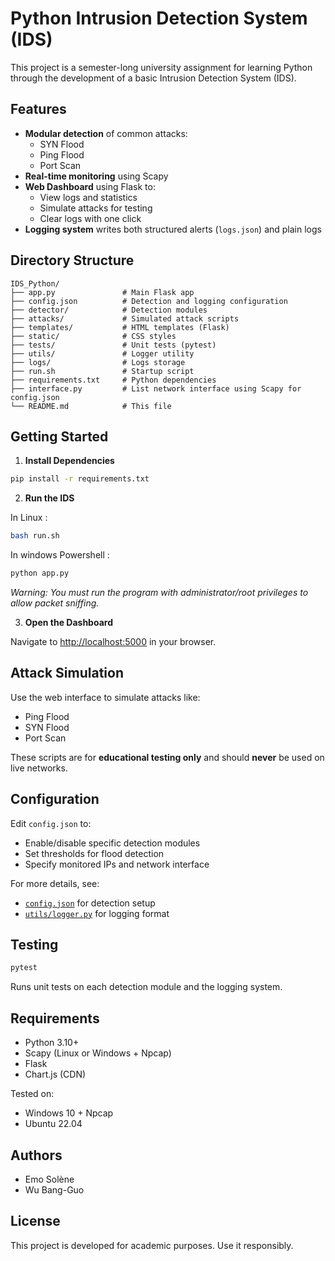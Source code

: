 # Python Intrusion Detection System (IDS)

This project is a semester-long university assignment for learning Python through the development of a basic Intrusion Detection System (IDS).

## Features

- **Modular detection** of common attacks:
  - SYN Flood
  - Ping Flood
  - Port Scan
- **Real-time monitoring** using Scapy
- **Web Dashboard** using Flask to:
  - View logs and statistics
  - Simulate attacks for testing
  - Clear logs with one click
- **Logging system** writes both structured alerts (`logs.json`) and plain logs

## Directory Structure

```
IDS_Python/
├── app.py               # Main Flask app
├── config.json          # Detection and logging configuration
├── detector/            # Detection modules
├── attacks/             # Simulated attack scripts
├── templates/           # HTML templates (Flask)
├── static/              # CSS styles
├── tests/               # Unit tests (pytest)
├── utils/               # Logger utility
├── logs/                # Logs storage
├── run.sh               # Startup script
├── requirements.txt     # Python dependencies
├── interface.py         # List network interface using Scapy for config.json
└── README.md            # This file
```

## Getting Started

1. **Install Dependencies**

```bash
pip install -r requirements.txt
```

2. **Run the IDS**

In Linux :
```bash
bash run.sh
```

In windows Powershell :
```bash
python app.py
```

*Warning: You must run the program with administrator/root privileges to allow packet sniffing.*

3. **Open the Dashboard**

Navigate to [http://localhost:5000](http://localhost:5000) in your browser.

## Attack Simulation

Use the web interface to simulate attacks like:

- Ping Flood
- SYN Flood
- Port Scan

These scripts are for **educational testing only** and should **never** be used on live networks.

## Configuration

Edit `config.json` to:

- Enable/disable specific detection modules
- Set thresholds for flood detection
- Specify monitored IPs and network interface

For more details, see:
- [`config.json`](./config.json) for detection setup
- [`utils/logger.py`](./utils/logger.py) for logging format

## Testing

```bash
pytest
```

Runs unit tests on each detection module and the logging system.

## Requirements

- Python 3.10+
- Scapy (Linux or Windows + Npcap)
- Flask
- Chart.js (CDN)

Tested on:
- Windows 10 + Npcap
- Ubuntu 22.04

## Authors

- Emo Solène
- Wu Bang-Guo
  
## License

This project is developed for academic purposes. Use it responsibly.
